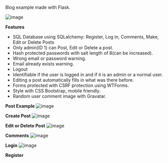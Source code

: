 Blog example made with Flask.
 
![image](https://user-images.githubusercontent.com/88248157/177670742-5bb6c089-1757-41dd-98e5-13ab81e25235.png)

**Features**

- SQL Database using SQLalchemy: Register, Log in, Comments, Make, Edit or Delete Posts
- Only admin(ID 1) can Post, Edit or Delete a post.
- Hash protected passwords with salt length of 8(can be increased).
- Wrong email or password warning.
- Email already exists warning.
- Logout
- Identifiable if the user is logged in and if it is an admin or a normal user.
- Editing a post automatically fills in what was there before.
- Forms protected with CSRF protection using WTForms.
- Style with CSS Bootstrap, mobile friendly.
- Random user comment image with Gravatar.



**Post Example**
![image](https://user-images.githubusercontent.com/88248157/177672668-59a5a408-c859-4bfb-abfc-0288a16b091b.png)

**Create Post**
![image](https://user-images.githubusercontent.com/88248157/177672927-8fed1c1a-1763-4778-8c3f-bd2b40225f95.png)

**Edit or Delete Post**
![image](https://user-images.githubusercontent.com/88248157/177672782-dbaced1a-a186-446b-858b-70dadca1b82c.png)

**Comments**
![image](https://user-images.githubusercontent.com/88248157/177673122-a40f6be3-1275-4cf2-a6c4-e999e83eec63.png)

**Login**
![image](https://user-images.githubusercontent.com/88248157/177673412-a11d6fad-2f19-49b7-8c56-9c4dae9d3dff.png)

**Register**
